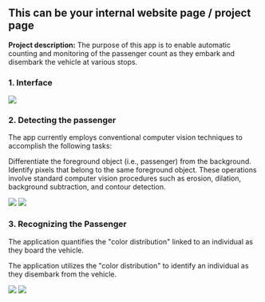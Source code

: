 ## This can be your internal website page / project page

**Project description:** The purpose of this app is to enable automatic counting and monitoring of the passenger count as they embark and disembark the vehicle at various stops.

### 1. Interface

<img src="images/cv/project_2/interface.png?raw=true"/>

### 2. Detecting the passenger

The app currently employs conventional computer vision techniques to accomplish the following tasks:

Differentiate the foreground object (i.e., passenger) from the background.
Identify pixels that belong to the same foreground object.
These operations involve standard computer vision procedures such as erosion, dilation, background subtraction, and contour detection.

<img src="images/cv/project_2/detecting_passenger_1.gif?raw=true"/>
<img src="images/cv/project_2/detecting_passenger_2.gif?raw=true"/>

### 3. Recognizing the Passenger

The application quantifies the "color distribution" linked to an individual as they board the vehicle.

The application utilizes the "color distribution" to identify an individual as they disembark from the vehicle.

<img src="images/cv/project_2/recognizing_the_passenger_1.png?raw=true"/>
<img src="images/cv/project_2/detecting_passenger_2.gif?raw=true"/>
